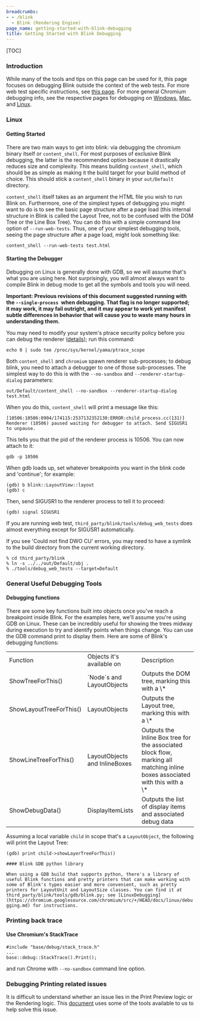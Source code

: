 ```yaml
---
breadcrumbs:
- - /blink
  - Blink (Rendering Engine)
page_name: getting-started-with-blink-debugging
title: Getting Started with Blink Debugging
---
```


[TOC]

### Introduction

While many of the tools and tips on this page can be used for it, this page
focuses on debugging Blink outside the context of the web tests. For more web
test specific instructions, see [this
page](https://chromium.googlesource.com/chromium/src/+/HEAD/docs/testing/web_tests.md).
For more general Chromium debugging info, see the respective pages for debugging
on [Windows](/developers/how-tos/debugging-on-windows),
[Mac](/developers/how-tos/debugging-on-os-x), and
[Linux](https://chromium.googlesource.com/chromium/src/+/HEAD/docs/linux_debugging.md).

### Linux

#### Getting Started

There are two main ways to get into blink: via debugging the chromium binary
itself or `content_shell`. For most purposes of exclusive Blink debugging, the
latter is the recommended option because it drastically reduces size and
complexity. This means building `content_shell`, which should be as simple as
making it the build target for your build method of choice. This should stick a
`content_shell` binary in your `out/Default` directory.

`content_shell` itself takes as an argument the HTML file you wish to run Blink
on. Furthermore, one of the simplest types of debugging you might want to do is
to see the basic page structure after a page load (this internal structure in
Blink is called the Layout Tree, not to be confused with the DOM Tree or the
Line Box Tree). You can do this with a simple command line option of
`--run-web-tests`. Thus, one of your simplest debugging tools, seeing the page
structure after a page load, might look something like:

```none
content_shell --run-web-tests test.html
```

#### Starting the Debugger

Debugging on Linux is generally done with GDB, so we will assume that's what you
are using here. Not surprisingly, you will almost always want to compile Blink
in debug mode to get all the symbols and tools you will need.

**Important: Previous revisions of this document suggested running with the
`--single-process `when debugging. That flag is no longer supported; it may
work, it may fail outright, and it may appear to work yet manifest subtle
differences in behavior that will cause you to waste many hours in understanding
them.**

You may need to modify your system's ptrace security policy before you can debug
the renderer
([details](http://askubuntu.com/questions/41629/after-upgrade-gdb-wont-attach-to-process));
run this command:

```none
echo 0 | sudo tee /proc/sys/kernel/yama/ptrace_scope
```

Both `content_shell` and `chromium` spawn renderer sub-processes; to debug
blink, you need to attach a debugger to one of those sub-processes. The simplest
way to do this is with the `--no-sandbox` and `--renderer-startup-dialog`
parameters:

```none
out/Default/content_shell --no-sandbox --renderer-startup-dialog test.html
```

When you do this, `content_shell` will print a message like this:

```none
[10506:10506:0904/174115:2537132352130:ERROR:child_process.cc(131)] Renderer (10506) paused waiting for debugger to attach. Send SIGUSR1 to unpause.
```

This tells you that the pid of the renderer process is 10506. You can now attach
to it:

```none
gdb -p 10506
```

When gdb loads up, set whatever breakpoints you want in the blink code and
'continue'; for example:

```none
(gdb) b blink::LayoutView::layout
(gdb) c
```

Then, send SIGUSR1 to the renderer process to tell it to proceed:

```none
(gdb) signal SIGUSR1
```

If you are running web test, `third_party/blink/tools/debug_web_tests` does
almost everything except for SIGUSR1 automatically.

If you see 'Could not find DWO CU' errors, you may need to have a symlink to the
build directory from the current working directory.

```none
% cd third_party/blink
% ln -s ../../out/Default/obj .
% ./tools/debug_web_tests --target=Default
```

### General Useful Debugging Tools

#### Debugging functions

There are some key functions built into objects once you've reach a breakpoint
inside Blink. For the examples here, we'll assume you're using GDB on Linux.
These can be incredibly useful for showing the trees midway during execution to
try and identify points when things change. You can use the GDB command print to
display them. Here are some of Blink's debugging functions:

<table>
<tr>
<td> Function</td>
<td>Objects it's available on </td>
<td>Description</td>
</tr>
<tr>
<td> ShowTreeForThis()</td>
<td>`Node`s and LayoutObjects</td>
<td>Outputs the DOM tree, marking this with a \*</td>
</tr>
<tr>
<td> ShowLayoutTreeForThis()</td>
<td>LayoutObjects</td>
<td>Outputs the Layout tree, marking this with a \*</td>
</tr>
<tr>
<td> ShowLineTreeForThis()</td>
<td>LayoutObjects and InlineBoxes</td>
<td>Outputs the Inline Box tree for the associated block flow, marking all matching inline boxes associated with this with a \*</td>
</tr>
<tr>
<td> ShowDebugData()</td>
<td>DisplayItemLists</td>
<td>Outputs the list of display items and associated debug data</td>
</tr>
</table>

Assuming a local variable `child` in scope that's a `LayoutObject`, the
following will print the Layout Tree:

```none
(gdb) print child->showLayerTreeForThis()
```

`#### Blink GDB python library`

`When using a GDB build that supports python, there's a library of useful Blink
functions and pretty printers that can make working with some of Blink's types
easier and more convenient, such as pretty printers for LayoutUnit and
LayoutSize classes. You can find it at third_party/blink/tools/gdb/blink.py; see
[LinuxDebugging](https://chromium.googlesource.com/chromium/src/+/HEAD/docs/linux/debugging.md)
for instructions.`

### Printing back trace

#### Use Chromium's StackTrace

```none
#include "base/debug/stack_trace.h"
...
base::debug::StackTrace().Print();
```

and run Chrome with `--no-sandbox` command line option.

### Debugging Printing related issues

It is difficult to understand whether an issue lies in the Print Preview logic
or the Rendering logic. This
[document](https://docs.google.com/document/d/1aK27hiUPEm75OD4Dw2yQ9CmNDkLjL7_ZzglLdHW6UzQ/edit?usp=sharing)
uses some of the tools available to us to help solve this issue.